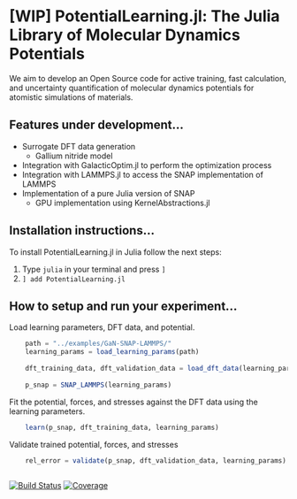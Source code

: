 # [WIP] PotentialLearning.jl: The Julia Library of Molecular Dynamics Potentials

We aim to develop an Open Source code for active training, fast calculation, and uncertainty quantification of molecular dynamics potentials for atomistic simulations of materials. 

## Features under development...
- Surrogate DFT data generation
  - Gallium nitride model
- Integration with GalacticOptim.jl to perform the optimization process
- Integration with LAMMPS.jl to access the SNAP implementation of LAMMPS
- Implementation of a pure Julia version of SNAP
  - GPU implementation using KernelAbstractions.jl

## Installation instructions...

To install PotentialLearning.jl in Julia follow the next steps:

1. Type `julia` in your terminal and press `]`
2. `] add PotentialLearning.jl`

## How to setup and run your experiment...

Load learning parameters, DFT data, and potential.
```julia
    path = "../examples/GaN-SNAP-LAMMPS/"
    learning_params = load_learning_params(path)
    
    dft_training_data, dft_validation_data = load_dft_data(learning_params)
    
    p_snap = SNAP_LAMMPS(learning_params)
```

Fit the potential, forces, and stresses against the DFT data using the learning parameters.
```julia
    learn(p_snap, dft_training_data, learning_params)

```

Validate trained potential, forces, and stresses
```julia
    rel_error = validate(p_snap, dft_validation_data, learning_params)
    
```


[![Build Status](https://github.com/CESMIX-MIT/PotentialLearning.jl/workflows/CI/badge.svg)](https://github.com/CESMIX-MIT/PotentialLearning.jl/actions)
[![Coverage](https://codecov.io/gh/CESMIX-MIT/PotentialLearning.jl/branch/master/graph/badge.svg)](https://codecov.io/gh/CESMIX-MIT/PotentialLearning.jl)
